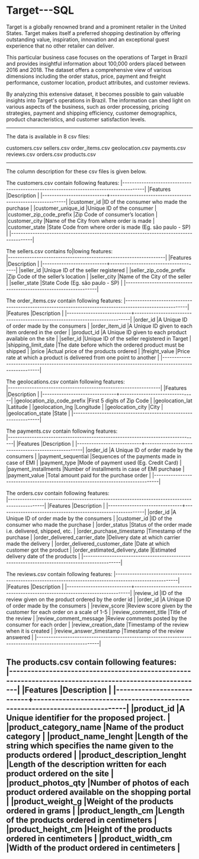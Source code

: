 # Target---SQL

Target is a globally renowned brand and a prominent retailer in the United States. Target makes itself a preferred shopping destination by offering outstanding value, inspiration, innovation and an exceptional guest experience that no other retailer can deliver.

This particular business case focuses on the operations of Target in Brazil and provides insightful information about 100,000 orders placed between 2016 and 2018. The dataset offers a comprehensive view of various dimensions including the order status, price, payment and freight performance, customer location, product attributes, and customer reviews.

By analyzing this extensive dataset, it becomes possible to gain valuable insights into Target's operations in Brazil. The information can shed light on various aspects of the business, such as order processing, pricing strategies, payment and shipping efficiency, customer demographics, product characteristics, and customer satisfaction levels.

___________________________________________________________________________________________________________

The data is available in 8 csv files:

customers.csv
sellers.csv
order_items.csv
geolocation.csv
payments.csv
reviews.csv
orders.csv
products.csv
___________________________________________________________________________________________________________

The column description for these csv files is given below.

The customers.csv contain following features:
|---------------------------------------------------------------------------------------|
|Features				            |Description                                                |
|---------------------------+-----------------------------------------------------------|
|customer_id				        |ID of the consumer who made the purchase                   |
|customer_unique_id			    |Unique ID of the consumer                                  |
|customer_zip_code_prefix	  |Zip Code of consumer’s location                            |
|customer_city				      |Name of the City from where order is made                  |
|customer_state				      |State Code from where order is made (Eg. são paulo - SP)   |
|---------------------------------------------------------------------------------------|

The sellers.csv contains fo|lowing features:	
|------------------------------------------------------------------|
|Features					          |Description                           |
|---------------------------+--------------------------------------|
|seller_id					        |Unique ID of the seller registered    |
|seller_zip_code_prefix		  |Zip Code of the seller’s location     |
|seller_city				        |Name of the City of the seller        |
|seller_state				        |State Code (Eg. são paulo - SP)       |
|------------------------------------------------------------------|

The order_items.csv contain following features:	
|--------------------------------------------------------------------------------------------------------|
|Features					          |Description                                                                 |
|---------------------------+----------------------------------------------------------------------------|
|order_id					          |A Unique ID of order made by the consumers                                  |
|order_item_id				      |A Unique ID given to each item ordered in the order                         |
|product_id					        |A Unique ID given to each product available on the site                     |
|seller_id					        |Unique ID of the seller registered in Target                                |
|shipping_limit_date		    |The date before which the ordered product must be shipped                   |
|price						          |Actual price of the products ordered                                        |
|freight_value				      |Price rate at which a product is delivered from one point to another        |
|--------------------------------------------------------------------------------------------------------|

The geolocations.csv contain following features:	
|----------------------------------------------------------------|
|Features						            |Description                     |
|-------------------------------+--------------------------------|
|geolocation_zip_code_prefix	  |First 5 digits of Zip Code      |
|geolocation_lat				        |Latitude                        |
|geolocation_lng				        |Longitude                       |
|geolocation_city				        |City                            |
|geolocation_state				      |State                           |
|----------------------------------------------------------------|

The payments.csv contain following features:	
|--------------------------------------------------------------------------------|
|Features					          |Description                                         |
|---------------------------+----------------------------------------------------|
|order_id					          |A Unique ID of order made by the consumers          |
|payment_sequential			    |Sequences of the payments made in case of EMI       |
|payment_type				        |Mode of payment used (Eg. Credit Card)              |
|payment_installments		    |Number of installments in case of EMI purchase      |
|payment_value				      |Total amount paid for the purchase order            |
|--------------------------------------------------------------------------------|

The orders.csv contain following features:	
|---------------------------------------------------------------------------------------------|
|Features						            |Description                                                  |
|-------------------------------+-------------------------------------------------------------|
|order_id						            |A Unique ID of order made by the consumers                   |
|customer_id					          |ID of the consumer who made the purchase                     |
|order_status					          |Status of the order made i.e. delivered, shipped, etc.       |
|order_purchase_timestamp		    |Timestamp of the purchase                                    |
|order_delivered_carrier_date	  |Delivery date at which carrier made the delivery             |
|order_delivered_customer_date	|Date at which customer got the product                       |
|order_estimated_delivery_date	|Estimated delivery date of the products                      |
|---------------------------------------------------------------------------------------------|

The reviews.csv contain following features:	
|--------------------------------------------------------------------------------------------------------|
|Features					          |Description                                                                 |
|---------------------------+----------------------------------------------------------------------------|
|review_id					        |ID of the review given on the product ordered by the order id               |
|order_id					          |A Unique ID of order made by the consumers                                  |
|review_score				        |Review score given by the customer for each order on a scale of 1-5         |
|review_comment_title		    |Title of the review                                                         |
|review_comment_message		  |Review comments posted by the consumer for each order                       |
|review_creation_date		    |Timestamp of the review when it is created                                  |
|review_answer_timestamp	  |Timestamp of the review answered                                            |
|--------------------------------------------------------------------------------------------------------|

The products.csv contain following features:	          
|--------------------------------------------------------------------------------------------------------|
|Features					          |Description                                                                 |
|---------------------------+----------------------------------------------------------------------------|
|product_id					        |A Unique identifier for the proposed project.                               |
|product_category_name		  |Name of the product category                                                |
|product_name_lenght		    |Length of the string which specifies the name given to the products ordered |
|product_description_lenght	|Length of the description written for each product ordered on the site      |
|product_photos_qty			    |Number of photos of each product ordered available on the shopping portal   |
|product_weight_g			      |Weight of the products ordered in grams                                     |
|product_length_cm			    |Length of the products ordered in centimeters                               |
|product_height_cm			    |Height of the products ordered in centimeters                               |
|product_width_cm			      |Width of the product ordered in centimeters								                 |
----------------------------------------------------------------------------------------------------------

